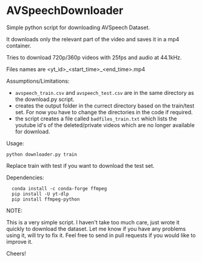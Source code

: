 # AVSpeechDownloader
Simple python script for downloading AVSpeech Dataset. 

It downloads only the relevant part of the video and saves it in a mp4 container.

Tries to download 720p/360p videos with 25fps and audio at 44.1kHz. 

Files names are <yt_id>\_<start_time>\_<end_time>.mp4

Assumptions/Limitations: 
  - `avspeech_train.csv` and `avspeech_test.csv` are in the same directory as the download.py script.
  - creates the output folder in the currect directory based on the train/test set. For now you have to change the directories in the code if required.
  - the script creates a file called `badfiles_train.txt` which lists the youtube id's of the deleted/private videos which are no longer available for download.
  
Usage:
  ```
  python downloader.py train
  ```
Replace train with test if you want to download the test set.

Dependencies:
```
  conda install -c conda-forge ffmpeg
  pip install -U yt-dlp
  pip install ffmpeg-python
```
NOTE:

  This is a very simple script. I haven't take too much care, just wrote it quickly to download the dataset. Let me know if you have any problems using it, will try to fix it. Feel free to send in pull requests if you would like to improve it.
  
  Cheers!
